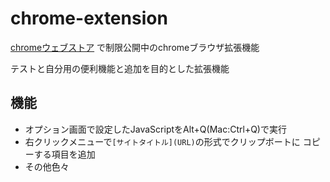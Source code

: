 # chrome-extension

[chromeウェブストア](https://chrome.google.com/webstore/detail/something-extension/mjfblacpanbakejbdjegimihjkpgoljo?hl=ja)
で制限公開中のchromeブラウザ拡張機能

テストと自分用の便利機能と追加を目的とした拡張機能

## 機能
- オプション画面で設定したJavaScriptをAlt+Q(Mac:Ctrl+Q)で実行
- 右クリックメニューで`[サイトタイトル](URL)`の形式でクリップボートに
  コピーする項目を追加
- その他色々
